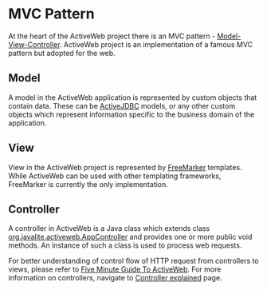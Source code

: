 # MVC Pattern



At the heart of the ActiveWeb project there is an MVC pattern - [Model-View-Controller](http://en.wikipedia.org/wiki/Model%E2%80%93view%E2%80%93controller).
ActiveWeb project is an implementation of a famous MVC pattern but adopted for the web.

## Model

A model in the ActiveWeb application is represented by custom objects that contain data. These can be [ActiveJDBC](activejdbc)
models, or any other custom objects which represent information specific to the business domain of the application.

## View

View in the ActiveWeb project is represented by [FreeMarker](http://freemarker.sourceforge.net/) templates.
While ActiveWeb can be used with other templating frameworks, FreeMarker is currently the only implementation.

## Controller

A controller in ActiveWeb is a Java class which extends class
[org.javalite.activeweb.AppController](http://javalite.github.io/activeweb/org/javalite/activeweb/AppController.html) and provides one
or more public void methods. An instance of such a class is used to process web requests.

For better understanding of control flow of HTTP request from controllers to views, please refer
to [Five Minute Guide To ActiveWeb](five_minute_guide_to_activeweb). For more information on controllers, navigate
to [Controller explained](controller_explained) page.
